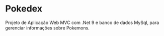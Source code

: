 # Pokedex
Projeto de Aplicação Web MVC com .Net 9 e banco de dados MySql, para gerenciar informações sobre Pokemons.
